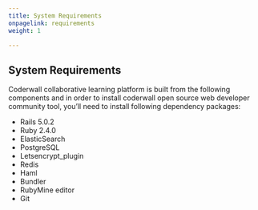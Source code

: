 ```yaml
---
title: System Requirements
onpagelink: requirements
weight: 1

---
```



System Requirements
-------------------

Coderwall collaborative learning platform is built from the following components and in order to install coderwall open source web developer community tool, you’ll need to install following dependency packages:

*   Rails 5.0.2
*   Ruby 2.4.0
*   ElasticSearch
*   PostgreSQL
*   Letsencrypt_plugin
*   Redis
*   Haml
*   Bundler
*   RubyMine editor
*   Git
